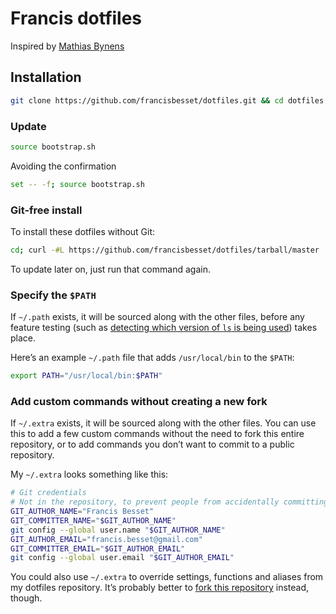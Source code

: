 # Francis dotfiles

Inspired by [Mathias Bynens](https://github.com/mathiasbynens/dotfiles)

## Installation

```bash
git clone https://github.com/francisbesset/dotfiles.git && cd dotfiles && source bootstrap.sh
```

### Update

```bash
source bootstrap.sh
```

Avoiding the confirmation

```bash
set -- -f; source bootstrap.sh
```

### Git-free install

To install these dotfiles without Git:

```bash
cd; curl -#L https://github.com/francisbesset/dotfiles/tarball/master | tar -xzv --strip-components 1 --exclude={README.md,bootstrap.sh}
```

To update later on, just run that command again.

### Specify the `$PATH`

If `~/.path` exists, it will be sourced along with the other files, before any feature testing (such as [detecting which version of `ls` is being used](https://github.com/francisbesset/dotfiles/blob/6ea7d17a605b4014ff835bfb3a2718e091397364/.aliases#L18-L25)) takes place.

Here’s an example `~/.path` file that adds `/usr/local/bin` to the `$PATH`:

```bash
export PATH="/usr/local/bin:$PATH"
```

### Add custom commands without creating a new fork

If `~/.extra` exists, it will be sourced along with the other files. You can use this to add a few custom commands without the need to fork this entire repository, or to add commands you don’t want to commit to a public repository.

My `~/.extra` looks something like this:

```bash
# Git credentials
# Not in the repository, to prevent people from accidentally committing under my name
GIT_AUTHOR_NAME="Francis Besset"
GIT_COMMITTER_NAME="$GIT_AUTHOR_NAME"
git config --global user.name "$GIT_AUTHOR_NAME"
GIT_AUTHOR_EMAIL="francis.besset@gmail.com"
GIT_COMMITTER_EMAIL="$GIT_AUTHOR_EMAIL"
git config --global user.email "$GIT_AUTHOR_EMAIL"
```

You could also use `~/.extra` to override settings, functions and aliases from my dotfiles repository. It’s probably better to [fork this repository](https://github.com/francisbesset/dotfiles/fork) instead, though.
